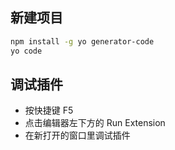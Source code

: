 ## 新建项目

```sh
npm install -g yo generator-code
yo code
```

## 调试插件

- 按快捷键 F5
- 点击编辑器左下方的 Run Extension
- 在新打开的窗口里调试插件
